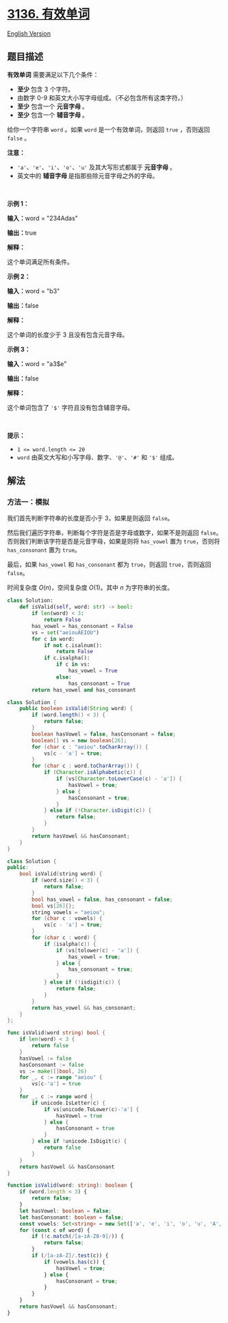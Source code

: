 # [3136. 有效单词](https://leetcode.cn/problems/valid-word)

[English Version](/solution/3100-3199/3136.Valid%20Word/README_EN.md)

<!-- tags:字符串 -->

## 题目描述

<!-- 这里写题目描述 -->

<p><strong>有效单词</strong> 需要满足以下几个条件：</p>

<ul>
	<li><strong>至少 </strong>包含 3 个字符。</li>
	<li>由数字 0-9 和英文大小写字母组成。（不必包含所有这类字符。）</li>
	<li><strong>至少</strong> 包含一个 <strong>元音字母 </strong>。</li>
	<li><strong>至少</strong> 包含一个 <strong>辅音字母 </strong>。</li>
</ul>

<p>给你一个字符串 <code>word</code> 。如果 <code>word</code> 是一个有效单词，则返回 <code>true</code> ，否则返回 <code>false</code> 。</p>

<p><strong>注意：</strong></p>

<ul>
	<li><code>'a'</code>、<code>'e'</code>、<code>'i'</code>、<code>'o'</code>、<code>'u'</code> 及其大写形式都属于<strong> 元音字母 </strong>。</li>
	<li>英文中的 <strong>辅音字母 </strong>是指那些除元音字母之外的字母。</li>
</ul>

<p>&nbsp;</p>

<p><strong class="example">示例 1：</strong></p>

<div class="example-block">
<p><strong>输入：</strong><span class="example-io">word = "234Adas"</span></p>

<p><strong>输出：</strong><span class="example-io">true</span></p>

<p><strong>解释：</strong></p>

<p>这个单词满足所有条件。</p>
</div>

<p><strong class="example">示例 2：</strong></p>

<div class="example-block">
<p><strong>输入：</strong><span class="example-io">word = "b3"</span></p>

<p><strong>输出：</strong><span class="example-io">false</span></p>

<p><strong>解释：</strong></p>

<p>这个单词的长度少于 3 且没有包含元音字母。</p>
</div>

<p><strong class="example">示例 3：</strong></p>

<div class="example-block">
<p><strong>输入：</strong><span class="example-io">word = "a3$e"</span></p>

<p><strong>输出：</strong><span class="example-io">false</span></p>

<p><strong>解释：</strong></p>

<p>这个单词包含了 <code>'$'</code> 字符且没有包含辅音字母。</p>
</div>

<p>&nbsp;</p>

<p><strong>提示：</strong></p>

<ul>
	<li><code>1 &lt;= word.length &lt;= 20</code></li>
	<li><code>word</code> 由英文大写和小写字母、数字、<code>'@'</code>、<code>'#'</code> 和 <code>'$'</code> 组成。</li>
</ul>

## 解法

### 方法一：模拟

我们首先判断字符串的长度是否小于 3，如果是则返回 `false`。

然后我们遍历字符串，判断每个字符是否是字母或数字，如果不是则返回 `false`。否则我们判断该字符是否是元音字母，如果是则将 `has_vowel` 置为 `true`，否则将 `has_consonant` 置为 `true`。

最后，如果 `has_vowel` 和 `has_consonant` 都为 `true`，则返回 `true`，否则返回 `false`。

时间复杂度 $O(n)$，空间复杂度 $O(1)$。其中 $n$ 为字符串的长度。

<!-- tabs:start -->

```python
class Solution:
    def isValid(self, word: str) -> bool:
        if len(word) < 3:
            return False
        has_vowel = has_consonant = False
        vs = set("aeiouAEIOU")
        for c in word:
            if not c.isalnum():
                return False
            if c.isalpha():
                if c in vs:
                    has_vowel = True
                else:
                    has_consonant = True
        return has_vowel and has_consonant
```

```java
class Solution {
    public boolean isValid(String word) {
        if (word.length() < 3) {
            return false;
        }
        boolean hasVowel = false, hasConsonant = false;
        boolean[] vs = new boolean[26];
        for (char c : "aeiou".toCharArray()) {
            vs[c - 'a'] = true;
        }
        for (char c : word.toCharArray()) {
            if (Character.isAlphabetic(c)) {
                if (vs[Character.toLowerCase(c) - 'a']) {
                    hasVowel = true;
                } else {
                    hasConsonant = true;
                }
            } else if (!Character.isDigit(c)) {
                return false;
            }
        }
        return hasVowel && hasConsonant;
    }
}
```

```cpp
class Solution {
public:
    bool isValid(string word) {
        if (word.size() < 3) {
            return false;
        }
        bool has_vowel = false, has_consonant = false;
        bool vs[26]{};
        string vowels = "aeiou";
        for (char c : vowels) {
            vs[c - 'a'] = true;
        }
        for (char c : word) {
            if (isalpha(c)) {
                if (vs[tolower(c) - 'a']) {
                    has_vowel = true;
                } else {
                    has_consonant = true;
                }
            } else if (!isdigit(c)) {
                return false;
            }
        }
        return has_vowel && has_consonant;
    }
};
```

```go
func isValid(word string) bool {
	if len(word) < 3 {
		return false
	}
	hasVowel := false
	hasConsonant := false
	vs := make([]bool, 26)
	for _, c := range "aeiou" {
		vs[c-'a'] = true
	}
	for _, c := range word {
		if unicode.IsLetter(c) {
			if vs[unicode.ToLower(c)-'a'] {
				hasVowel = true
			} else {
				hasConsonant = true
			}
		} else if !unicode.IsDigit(c) {
			return false
		}
	}
	return hasVowel && hasConsonant
}
```

```ts
function isValid(word: string): boolean {
    if (word.length < 3) {
        return false;
    }
    let hasVowel: boolean = false;
    let hasConsonant: boolean = false;
    const vowels: Set<string> = new Set(['a', 'e', 'i', 'o', 'u', 'A', 'E', 'I', 'O', 'U']);
    for (const c of word) {
        if (!c.match(/[a-zA-Z0-9]/)) {
            return false;
        }
        if (/[a-zA-Z]/.test(c)) {
            if (vowels.has(c)) {
                hasVowel = true;
            } else {
                hasConsonant = true;
            }
        }
    }
    return hasVowel && hasConsonant;
}
```

<!-- tabs:end -->

<!-- end -->
